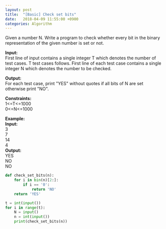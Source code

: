 ```yaml
---
layout: post
title:  "[Basic] Check set bits"
date:   2018-04-09 11:55:00 +0900
categories: Algorithm
---
```


Given a number N. Write a program to check whether every bit in the binary representation of the given number is set or not.

**Input:**  
First line of input contains a single integer T which denotes the number of test cases. T test cases follows. First line of each test case contains a single integer N which denotes the number to be checked.

**Output:**  
For each test case, print "YES" without quotes if all bits of N are set otherwise print "NO".

**Constraints:**  
1<=T<=1000  
0<=N<=1000  

**Example:**  
**Input:**  
3  
7  
14  
4  
**Output:**  
YES  
NO  
NO  

```python
def check_set_bits(n):
    for i in bin(n)[2:]:
        if i == '0':
            return 'NO'
    return 'YES'

t = int(input())
for i in range(t):
    N = input()
    n = int(input())
    print(check_set_bits(n))
```
